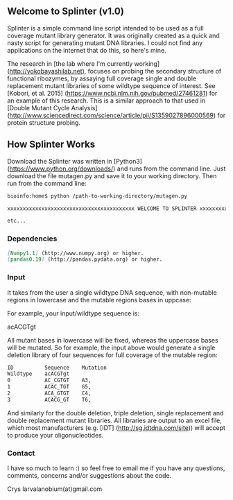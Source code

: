 ## Welcome to Splinter (v1.0)

Splinter is a simple command line script intended to be used as a full coverage mutant library generator. It was originally created as a quick and nasty script for generating mutant DNA libraries. I could not find any applications on the internet that do this, so here's mine.

The research in [the lab where I'm currently working] (http://yokobayashilab.net), focuses on probing the secondary structure of functional ribozymes, by assaying full coverage single and double replacement mutant libraries of some wildtype sequence of interest. See [Kobori, et al. 2015] (https://www.ncbi.nlm.nih.gov/pubmed/27461281) for an example of this research. This is a similar approach to that used in [Double Mutant Cycle Analysis] (http://www.sciencedirect.com/science/article/pii/S1359027896000569) for protein structure probing. 

## How Splinter Works 
Download the Splinter was written in [Python3] (https://www.python.org/downloads/) and runs from the command line. Just download the file mutagen.py and save it to your working directory. Then run from the command line:

```markdown
bioinfo:home$ python /path-to-working-directory/mutagen.py

xxxxxxxxxxxxxxxxxxxxxxxxxxxxxxxxxxxxxxxxx WELCOME TO SPLINTER xxxxxxxxxxxxxxxxxxxxxxxxxxxxxxxxxxxxxxxxx

etc...
```

### Dependencies
```markdown
[Numpy1.1] (http://www.numpy.org) or higher.
[pandas0.19] (http://pandas.pydata.org) or higher.
```
### Input

It takes from the user a single wildtype DNA sequence, with non-mutable regions in lowercase and the mutable regions bases in uppcase:

For example, your input/wildtype sequence is:

acACGTgt

All mutant bases in lowercase will be fixed, whereas the uppercase bases will be mutated. So for example, the input above would generate a single deletion library of four sequences for full coverage of the mutable region:

```markdown
ID	        Sequence	Mutation
Wildtype	acACGTgt	
0	        AC_CGTGT	A3, 
1	        ACAC_TGT	G5, 
2	        ACA_GTGT	C4, 
3	        ACACG_GT	T6, 
```
And similarly for the double deletion, triple deletion, single replacement and double replacement mutant libraries. All libraries are output to an excel file, which most manufacturers (e.g. [IDT] (http://sg.idtdna.com/site)) will accept to produce your oligonucleotides.

### Contact 

I have so much to learn :) so feel free to email me if you have any questions, comments, concerns and/or suggestions about the code. 

Crys
larvalanobium(at)gmail.com
